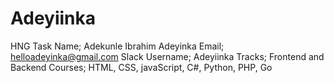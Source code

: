 # Adeyiinka
HNG Task
Name; Adekunle Ibrahim Adeyinka
Email; helloadeyinka@gmail.com
Slack Username; Adeyiinka
Tracks; Frontend and Backend
Courses; HTML, CSS, javaScript, C#, Python, PHP, Go
